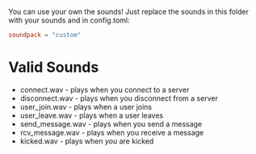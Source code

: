 You can use your own the sounds!
Just replace the sounds in this folder with your sounds and in config.toml:
```toml
soundpack = "custom"
```

# Valid Sounds
- connect.wav - plays when you connect to a server
- disconnect.wav - plays when you disconnect from a server
- user_join.wav - plays when a user joins
- user_leave.wav - plays when a user leaves
- send_message.wav - plays when you send a message
- rcv_message.wav - plays when you receive a message
- kicked.wav - plays when *you* are kicked
